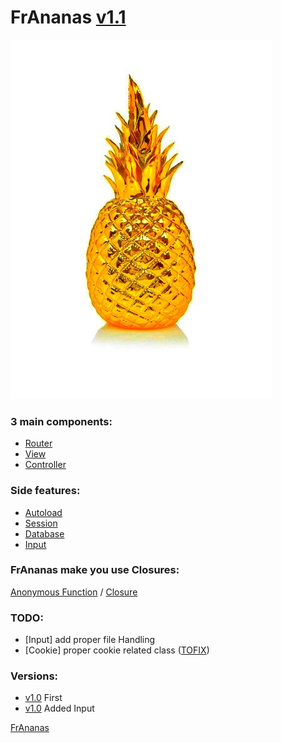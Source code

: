 # FrAnanas [v1.1](https://github.com/Doc0160/FrAnanas/releases/tag/v1.1)
![frananas](frananas.jpg)

### 3 main components:
* [Router](/core/router/README.md)
* [View](/core/view/README.md)
* [Controller](/core/controller/README.md)

### Side features:
* [Autoload](/core/autoload/README.md)
* [Session](/core/session/README.md)
* [Database](/core/database/README.md)
* [Input](/core/input/README.md)

### FrAnanas make you use Closures:
[Anonymous Function](http://php.net/manual/en/functions.anonymous.php)
/
[Closure](http://php.net/manual/en/class.closure.php)

### TODO:
* [Input] add proper file Handling
* [Cookie] proper cookie related class ([TOFIX](/core/session/cookie.php))

### Versions:
* [v1.0](https://github.com/Doc0160/FrAnanas/tree/v1.0) First
* [v1.0](https://github.com/Doc0160/FrAnanas/tree/v1.1) Added Input

[FrAnanas](/README.md)

